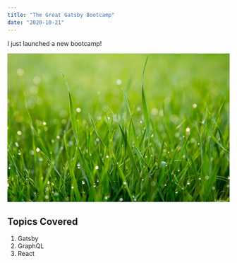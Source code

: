 ```yaml
---
title: "The Great Gatsby Bootcamp"
date: "2020-10-21"
---
```


I just launched a new bootcamp!

![Grass](./grass.jpg)

## Topics Covered

1. Gatsby
2. GraphQL
3. React